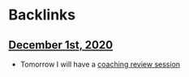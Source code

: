 
# Backlinks
## [December 1st, 2020](<December 1st, 2020.md>)
- Tomorrow I will have a [coaching review session](<coaching review session.md>)

